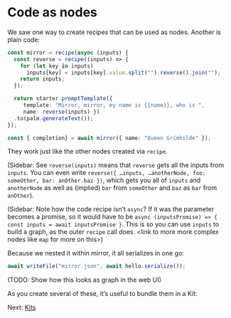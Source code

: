 # Code as nodes

We saw one way to create recipes that can be used as nodes. Another is plain
code:

```ts
const mirror = recipe(async (inputs) {
  const reverse = recipe((inputs) => {
    for (let key in inputs)
      inputs[key] = inputs[key].value.split("").reverse().join("");
    return inputs;
  });

  return starter.promptTemplate({
     template: "Mirror, mirror, my name is {{name}}, who is ",
     name: reverse(inputs) })
  .to(palm.generateText());
});

const { completion} = await mirror({ name: "Queen Grimhilde" });
```

They work just like the other nodes created via `recipe`.

(Sidebar: See `reverse(inputs)` means that `reverse` gets all the inputs from
`inputs`. You can even write `reverse({ …inputs, …anotherNode, foo: someOther,
bar: anOther.baz })`, which gets you all of `inputs` and `anotherNode` as well
as (implied) `bar` from `someOther` and `baz` as `bar` from `anOther`).

(Sidebar: Note how the code recipe isn’t `async`? If it was the parameter
becomes a promise, so it would have to be `async (inputsPromise) => { const
inputs = await inputsPromise }`. This is so you can use `inputs` to build a
graph, as the outer `recipe` call does. &lt;link to more more complex nodes like
`map` for more on this>)

Because we nested it within mirror, it all serializes in one go:

```ts
await writeFile("mirror.json", await hello.serialize());
```

(TODO: Show how this looks as graph in the web UI)

As you create several of these, it’s useful to bundle them in a Kit:

Next: [Kits](5-kits.md)

